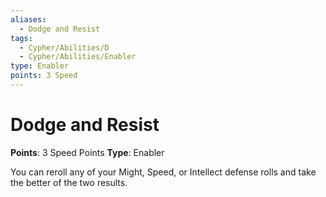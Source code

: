 ```yaml
---
aliases:
  - Dodge and Resist
tags:
  - Cypher/Abilities/D
  - Cypher/Abilities/Enabler
type: Enabler
points: 3 Speed
---
```


# Dodge and Resist

**Points**: 3 Speed Points
**Type**: Enabler

You can reroll any of your Might, Speed, or Intellect defense rolls and take the better of the two results.
